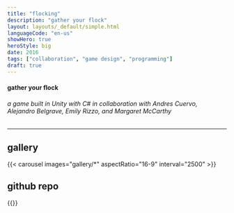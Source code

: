 ```yaml
---
title: "flocking"
description: "gather your flock"
layout: layouts/_default/simple.html
languageCode: "en-us"
showHero: true
heroStyle: big
date: 2016
tags: ["collaboration", "game design", "programming"]
draft: true
---
```

#### gather your flock
###### a game built in Unity with C# in collaboration with Andres Cuervo, Alejandro Belgrave, Emily Rizzo, and Margaret McCarthy
---

## gallery
{{< carousel images="gallery/*" aspectRatio="16-9" interval="2500" >}}


## github repo
{{<github repo="cwervo/Flying-Mouse">}}
